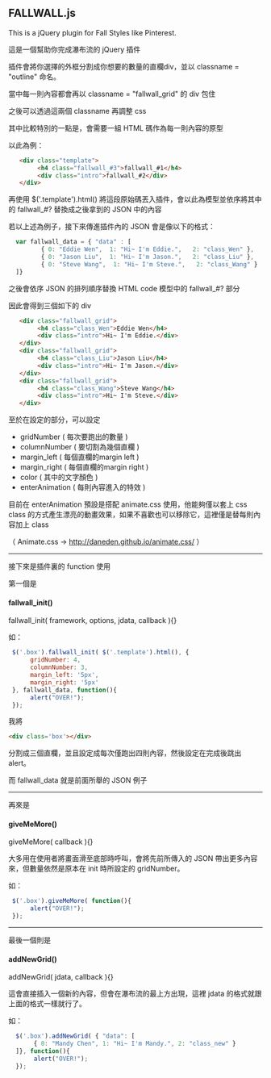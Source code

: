 <h2>FALLWALL.js</h2>

This is a jQuery plugin for Fall Styles like Pinterest.

這是一個幫助你完成瀑布流的 jQuery 插件

插件會將你選擇的外框分割成你想要的數量的直欄div，並以 classname = "outline" 命名。

當中每一則內容都會再以 classname = "fallwall_grid" 的 div 包住

之後可以透過這兩個 classname 再調整 css

其中比較特別的一點是，會需要一組 HTML 碼作為每一則內容的原型

以此為例：

```html
   <div class="template">
        <h4 class="fallwall_#3">fallwall_#1</h4>
        <div class="intro">fallwall_#2</div>
   </div>
```

再使用 $('.template').html() 將這段原始碼丟入插件，會以此為模型並依序將其中的 fallwall_#? 替換成之後拿到的 JSON 中的內容

若以上述為例子，接下來傳進插件內的 JSON 會是像以下的格式：

```javascript
  var fallwall_data = { "data" : [
         { 0: "Eddie Wen",  1: "Hi~ I'm Eddie.",   2: "class_Wen" },
         { 0: "Jason Liu",  1: "Hi~ I'm Jason.",   2: "class_Liu" },
         { 0: "Steve Wang",  1: "Hi~ I'm Steve.",   2: "class_Wang" }
  ]}
```

之後會依序 JSON 的排列順序替換 HTML code 模型中的 fallwall_#? 部分

因此會得到三個如下的 div

```html
   <div class="fallwall_grid">
        <h4 class="class_Wen">Eddie Wen</h4>
        <div class="intro">Hi~ I'm Eddie.</div>
   </div>
   <div class="fallwall_grid">
        <h4 class="class_Liu">Jason Liu</h4>
        <div class="intro">Hi~ I'm Jason.</div>
   </div>
   <div class="fallwall_grid">
        <h4 class="class_Wang">Steve Wang</h4>
        <div class="intro">Hi~ I'm Steve.</div>
   </div>
```

至於在設定的部分，可以設定
<ul>
   <li>gridNumber ( 每次要跑出的數量 )</li>
   <li>columnNumber ( 要切割為幾個直欄 )</li>
   <li>margin_left ( 每個直欄的margin left )</li>
   <li>margin_right ( 每個直欄的margin right )</li>
   <li>color ( 其中的文字顏色 )</li>
   <li>enterAnimation ( 每則內容進入的特效 )</li>
</ul>

目前在 enterAnimation 預設是搭配 animate.css 使用，他能夠僅以套上 css class 的方式產生漂亮的動畫效果，如果不喜歡也可以移除它，這裡僅是替每則內容加上 class

（ Animate.css -> http://daneden.github.io/animate.css/ ）

******************************

接下來是插件裏的 function 使用

第一個是 <h4>fallwall_init()</h4>

fallwall_init( framework, options, jdata, callback ){}

如：

```javascript
 $('.box').fallwall_init( $('.template').html(), {
      gridNumber: 4,
      columnNumber: 3,
      margin_left: '5px',
      margin_right: '5px'
 }, fallwall_data, function(){
      alert("OVER!");
 });
```

我將

```html
<div class='box'></div>
```

分割成三個直欄，並且設定成每次僅跑出四則內容，然後設定在完成後跳出alert。

而 fallwall_data 就是前面所舉的 JSON 例子

******************************

再來是 <h4>giveMeMore()</h4>

giveMeMore( callback ){}

大多用在使用者將畫面滑至底部時呼叫，會將先前所傳入的 JSON 帶出更多內容來，但數量依然是原本在 init 時所設定的 gridNumber。

如：

```javascript
 $('.box').giveMeMore( function(){
      alert("OVER!");
 });
```

******************************

最後一個則是 <h4>addNewGrid()</h4>

addNewGrid( jdata, callback ){}

這會直接插入一個新的內容，但會在瀑布流的最上方出現，這裡 jdata 的格式就跟上面的格式一樣就行了。

如：

```javascript
  $('.box').addNewGrid( { "data": [
       { 0: "Mandy Chen", 1: "Hi~ I'm Mandy.", 2: "class_new" }
  ]}, function(){
       alert("OVER!");
  });
```
